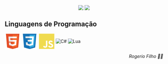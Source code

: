 <div align="center">
	<img height="180em" src="https://github-readme-stats.vercel.app/api?username=rogeriofilhoO&count_private=true&theme=dark#gh-dark-mode-only"/>
	<img height="180em" src="https://github-readme-stats.vercel.app/api/top-langs/?username=rogeriofilhoO&layout=compact&langs_count=4&theme=dracula"/>
</div>

## Linguagens de Programação

<div>
	<div>
		<img align="center" width="50em" alt="Html" src="https://raw.githubusercontent.com/devicons/devicon/master/icons/html5/html5-original.svg">
		<img align="center" width="50em" alt="CSS" src="https://raw.githubusercontent.com/devicons/devicon/master/icons/css3/css3-original.svg">
		<img align="center" width="50em" alt="javascript" src="https://raw.githubusercontent.com/devicons/devicon/master/icons/javascript/javascript-plain.svg">
        	<img align="center" width="52em" alt="C#" src="https://cdn.jsdelivr.net/gh/devicons/devicon/icons/csharp/csharp-original.svg" />
            	<img align="center" width="52em" alt="Lua" src="https://cdn.jsdelivr.net/gh/devicons/devicon@latest/icons/lua/lua-plain.svg" />
	</div>
	<div>
		<p align="right"><i>Rogerio Filho 🤸‍♂️</i></p>
	</div>
 </div>
	
	

